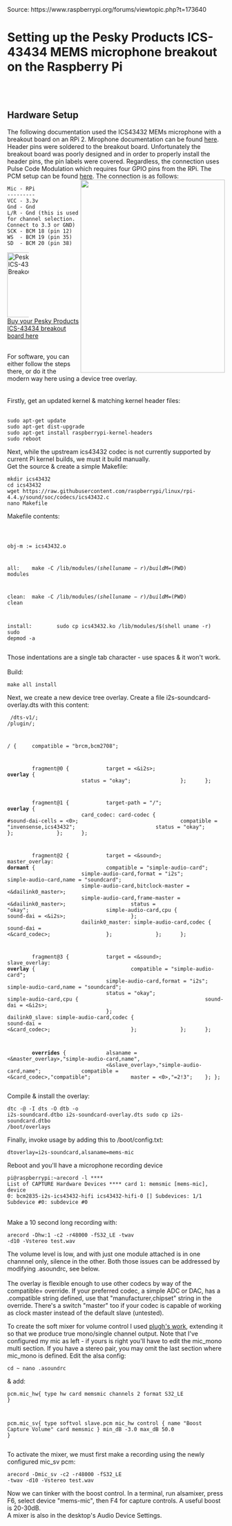 <html><head></head><body>Source: https://www.raspberrypi.org/forums/viewtopic.php?t=173640
<div class="content">
<h1>Setting up the Pesky Products ICS-43434 MEMS microphone breakout on the Raspberry Pi</h1><br><br>
<h2>Hardware Setup</h2>
<p>The following documentation used the ICS43432 MEMs microphone with a breakout board on an RPi 2.  Mirophone documentation can be found <a href="https://www.embeddedmasters.com/datasheets/embedded/EMMIC-ICS43432-DS.pdf">here</a>.  Header pins were soldered to the breakout board.  Unfortunately the breakout board was poorly designed and in order to properly install the header pins, the pin labels were covered.  Regardless, the connection uses Pulse Code Modulation which requires four GPIO pins from the RPi.  The PCM setup can be found <a href="https://pinout.xyz/pinout/pcm">here</a>.  The connection is as follows:
<a href="https://raw.githubusercontent.com/nejohnson2/rpi-i2s/master/rpi-pins.png" target="_blank"><img src="https://raw.githubusercontent.com/nejohnson2/rpi-i2s/master/rpi-pins.png" align="right" width="334" height="446" style="max-width:100%;"></a></p>
<pre><code>Mic - RPi
---------
VCC - 3.3v
Gnd - Gnd
L/R - Gnd (this is used for channel selection. Connect to 3.3 or GND)
SCK - BCM 18 (pin 12)
WS  - BCM 19 (pin 35)
SD  - BCM 20 (pin 38)
</code></pre>
<p><a href="https://www.tindie.com/products/onehorse/ics43434-i2s-digital-microphone/" target="_blank"><img src="https://cdn.tindiemedia.com/images/resize/zAeH834QzxKpn1sKrsz0R3rg4bw=/900x600/smart/44691/products/2017-07-15T04%3A32%3A01.633Z-ICS43434.top.jpg" alt="Pesky Products ICS-43432 Breakoutboard" width="150" style="max-width:10%;"><br>Buy your Pesky Products ICS-43434 breakout board here</a></p>
<br>
For software, you can either follow the steps there, or do it the modern way here using a device tree overlay.<br>
<br><br>
Firstly, get an updated kernel &amp; matching kernel header files:
<br><br><pre><code>sudo apt-get update
sudo apt-get dist-upgrade
sudo apt-get install raspberrypi-kernel-headers
sudo reboot
</code></pre></div>
Next, while the upstream ics43432 codec is not currently supported by current Pi kernel builds, we must it build manually.
<br>
Get the source &amp; create a simple Makefile:<pre><code>mkdir ics43432
cd ics43432
wget https://raw.githubusercontent.com/raspberrypi/linux/rpi-4.4.y/sound/soc/codecs/ics43432.c
nano Makefile</code></pre></div>
Makefile contents:<pre><code>

obj-m := ics43432.o

all:
&#9;make -C /lib/modules/$(shell uname -r)/build M=$(PWD) modules

clean:
&#9;make -C /lib/modules/$(shell uname -r)/build M=$(PWD) clean

install:
&#9;sudo cp ics43432.ko /lib/modules/$(shell uname -r)
&#9;sudo depmod -a
</code></pre></div>Those indentations are a single tab character - use spaces &amp; it won't work.<br>
<br>
Build:<pre><code>make all install</code></pre></div>

Next, we create a new device tree overlay. Create a file i2s-soundcard-overlay.dts with this content:<pre><code>
/dts-v1/;
/plugin/;

/ {
&#9;compatible = "brcm,bcm2708";

&#9;fragment@0 {
&#9;&#9;target = &lt;&amp;i2s&gt;;
&#9;&#9;__overlay__ {
&#9;&#9;&#9;status = "okay";
&#9;&#9;};
&#9;};

&#9;fragment@1 {
&#9;&#9;target-path = "/";
&#9;&#9;__overlay__ {
&#9;&#9;&#9;card_codec: card-codec {
&#9;&#9;&#9;&#9;#sound-dai-cells = &lt;0&gt;;
&#9;&#9;&#9;&#9;compatible = "invensense,ics43432";
&#9;&#9;&#9;&#9;status = "okay";
&#9;&#9;&#9;};
&#9;&#9;};
&#9;};

&#9;fragment@2 {
&#9;&#9;target = &lt;&amp;sound&gt;;
&#9;&#9;master_overlay: __dormant__ {
&#9;&#9;&#9;compatible = "simple-audio-card";
&#9;&#9;&#9;simple-audio-card,format = "i2s";
&#9;&#9;&#9;simple-audio-card,name = "soundcard";
&#9;&#9;&#9;simple-audio-card,bitclock-master = &lt;&amp;dailink0_master&gt;;
&#9;&#9;&#9;simple-audio-card,frame-master = &lt;&amp;dailink0_master&gt;;
&#9;&#9;&#9;status = "okay";
&#9;&#9;&#9;simple-audio-card,cpu {
&#9;&#9;&#9;&#9;sound-dai = &lt;&amp;i2s&gt;;
&#9;&#9;&#9;};
&#9;&#9;&#9;dailink0_master: simple-audio-card,codec {
&#9;&#9;&#9;&#9;sound-dai = &lt;&amp;card_codec&gt;;
&#9;&#9;&#9;};
&#9;&#9;};
&#9;};

&#9;fragment@3 {
&#9;&#9;target = &lt;&amp;sound&gt;;
&#9;&#9;slave_overlay: __overlay__ {
&#9;&#9;&#9;&#9;compatible = "simple-audio-card";
&#9;&#9;&#9;&#9;simple-audio-card,format = "i2s";
&#9;&#9;&#9;&#9;simple-audio-card,name = "soundcard";
&#9;&#9;&#9;&#9;status = "okay";
&#9;&#9;&#9;&#9;simple-audio-card,cpu {
&#9;&#9;&#9;&#9;&#9;sound-dai = &lt;&amp;i2s&gt;;
&#9;&#9;&#9;&#9;};
&#9;&#9;&#9;&#9;dailink0_slave: simple-audio-card,codec {
&#9;&#9;&#9;&#9;&#9;sound-dai = &lt;&amp;card_codec&gt;;
&#9;&#9;&#9;&#9;};
&#9;&#9;};
&#9;};

&#9;__overrides__ {
&#9;&#9;alsaname = &lt;&amp;master_overlay&gt;,"simple-audio-card,name",
&#9;&#9;&#9;&#9;&lt;&amp;slave_overlay&gt;,"simple-audio-card,name";
&#9;&#9;compatible = &lt;&amp;card_codec&gt;,"compatible";
&#9;&#9;master = &lt;0&gt;,"=2!3";
&#9;};
};
</code></pre></div>

Compile &amp; install the overlay:<pre><code>dtc -@ -I dts -O dtb -o i2s-soundcard.dtbo i2s-soundcard-overlay.dts
sudo cp i2s-soundcard.dtbo /boot/overlays</code></pre></div>

Finally, invoke usage by adding this to /boot/config.txt:<pre><code>dtoverlay=i2s-soundcard,alsaname=mems-mic</code></pre></div>

Reboot and you'll have a microphone recording device<div class="codebox"><p><pre><code>pi@raspberrypi:~arecord -l
**** List of CAPTURE Hardware Devices ****
card 1: memsmic [mems-mic], device 0: bcm2835-i2s-ics43432-hifi ics43432-hifi-0 []
  Subdevices: 1/1
  Subdevice #0: subdevice #0</code></pre></div>
  <br>
Make a 10 second long recording with:<br><pre><code>arecord -Dhw:1 -c2 -r48000 -fS32_LE -twav -d10 -Vstereo test.wav</code></pre></div>

The volume level is low, and with just one module attached is in one channnel only, silence in the other. Both those issues can be addressed by modifying .asoundrc, see below.<br>
<br>
The overlay is flexible enough to use other codecs by way of the compatible= override. If your preferred codec, a simple ADC or DAC, has a .compatible string defined, use that "manufacturer,chipset" string in the override. There's a switch "master" too if your codec is capable of working as clock master instead of the default slave (untested).</div>


To create the soft mixer for volume control I used <a href="https://www.raspberrypi.org/forums/viewtopic.php?f=38&amp;t=85845" class="postlink">plugh's work</a>, extending it so that we produce true mono/single channel output. Note that I've configured my mic as left - if yours is right you'll have to edit the mic_mono multi section. If you have a stereo pair, you may omit the last section where mic_mono is defined. Edit the alsa config:<pre><code>cd ~
nano .asoundrc</code></pre></div>&amp; add:<pre><code>pcm.mic_hw{
        type hw
        card memsmic
        channels 2
        format S32_LE
}

pcm.mic_sv{
        type softvol
        slave.pcm mic_hw
        control {
                name "Boost Capture Volume"
                card memsmic
        }
        min_dB -3.0
        max_dB 50.0
}</code></pre></div>

To activate the mixer, we must first make a recording using the newly configured mic_sv pcm:<pre><code>arecord -Dmic_sv -c2 -r48000 -fS32_LE -twav -d10 -Vstereo test.wav</code></pre></div>
Now we can tinker with the boost control. In a terminal, run alsamixer, press F6, select device "mems-mic", then F4 for capture controls. A useful boost is 20-30dB.<br>
A mixer is also in the desktop's Audio Device Settings.<br>
</body></html>
